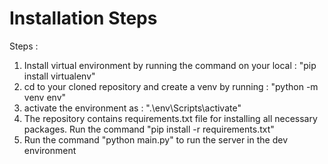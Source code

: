 # Installation Steps

Steps : 
1. Install virtual environment by running the command on your local : "pip install virtualenv"
2. cd to your cloned repository and create a venv by running  : "python -m venv env"
3. activate the environment as : ".\env\Scripts\activate"
4. The repository contains requirements.txt file for installing all necessary packages. Run the command "pip install -r requirements.txt"
5. Run the command "python main.py" to run the server in the dev environment
